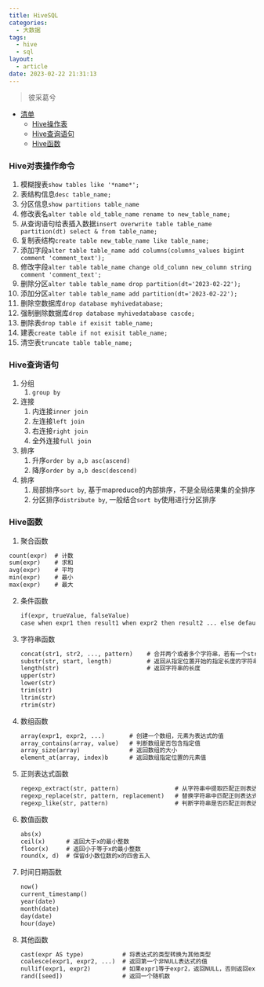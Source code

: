 ```yaml
---
title: HiveSQL
categories:
  - 大数据
tags:
  - hive
  - sql
layout:
  - article
date: 2023-02-22 21:31:13
---
```

> 彼采葛兮

* [清单](#00)
  * [Hive操作表](#01)
  * [Hive查询语句](#02)
  * [Hive函数](#03)

<h3 id="01">Hive对表操作命令</h3>

1. 模糊搜表`show tables like '*name*';`
2. 表结构信息`desc table_name;`
3. 分区信息`show partitions table_name`
4. 修改表名`alter table old_table_name rename to new_table_name;`
5. 从查询语句给表插入数据`insert overwrite table table_name partition(dt) select & from table_name;`
6. 复制表结构`create table new_table_name like table_name;`
7. 添加字段`alter table table_name add columns(columns_values bigint comment 'comment_text');`
8. 修改字段`alter table table_name change old_column new_column string comment 'comment_text';`
9. 删除分区`alter table table_name drop partition(dt='2023-02-22');`
10. 添加分区`alter table table_name add partition(dt='2023-02-22');`
11. 删除空数据库`drop database myhivedatabase;`
12. 强制删除数据库`drop database myhivedatabase cascde;`
13. 删除表`drop table if exisit table_name;`
14. 建表`create table if not exisit table_name;`
15. 清空表`truncate table table_name;`

<h3 id="02">Hive查询语句</h3>

1. 分组
   1. `group by`
2. 连接
   1. 内连接`inner join`
   2. 左连接`left join`
   3. 右连接`right join`
   4. 全外连接`full join`
3. 排序
   1. 升序`order by a,b asc(ascend)`
   2. 降序`order by a,b desc(descend)`
4. 排序
   1. 局部排序`sort by`, 基于mapreduce的内部排序，不是全局结果集的全排序
   2. 分区排序`distribute by`, 一般结合`sort by`使用进行分区排序

<h3 id="03">Hive函数</h3>

1. 聚合函数
```apache
count(expr)  # 计数
sum(expr)    # 求和
avg(expr)    # 平均
min(expr)    # 最小
max(expr)    # 最大
```

2. 条件函数

   ```apache
   if(expr, trueValue, falseValue)                                              # 如果expr为true，返回trueValue，否则返回falseValue
   case when expr1 then result1 when expr2 then result2 ... else defaultValue   # 按照顺序判断expr是否满足条件，满足则返回对应结果，否则返回默认结果
   ```
3. 字符串函数

   ```apache
   concat(str1, str2, ..., pattern)    # 合并两个或者多个字符串，若有一个str为null，则最终返回Null
   substr(str, start, length)          # 返回从指定位置开始的指定长度的字符串
   length(str)                         # 返回字符串的长度
   upper(str)
   lower(str)
   trim(str)
   ltrim(str)
   rtrim(str)
   ```
4. 数组函数

   ```apache
   array(expr1, expr2, ...)       # 创建一个数组，元素为表达式的值
   array_contains(array, value)   # 判断数组是否包含指定值
   array_size(array)              # 返回数组的大小
   element_at(array, index)b      # 返回数组指定位置的元素值
   ```
5. 正则表达式函数

   ```apache
   regexp_extract(str, pattern)                # 从字符串中提取匹配正则表达式的字串
   regexp_replace(str, pattern, replacement)   # 替换字符串中匹配正则表达式的字串
   regexp_like(str, pattern)                   # 判断字符串是否匹配正则表达式
   ```
6. 数值函数

   ```apache
   abs(x)
   ceil(x)      # 返回大于x的最小整数
   floor(x)     # 返回小于等于x的最小整数
   round(x, d)  # 保留d小数位数的x的四舍五入
   ```
7. 时间日期函数

   ```apache
   now()
   current_timestamp()
   year(date)
   month(date)
   day(date)
   hour(daye)
   ```
8. 其他函数

   ```apache
   cast(expr AS type)           # 将表达式的类型转换为其他类型
   coalesce(expr1, expr2, ...)  # 返回第一个非NULL表达式的值
   nullif(expr1, expr2)         # 如果expr1等于expr2，返回NULL，否则返回expr1的值
   rand([seed])                 # 返回一个随机数
   ```
